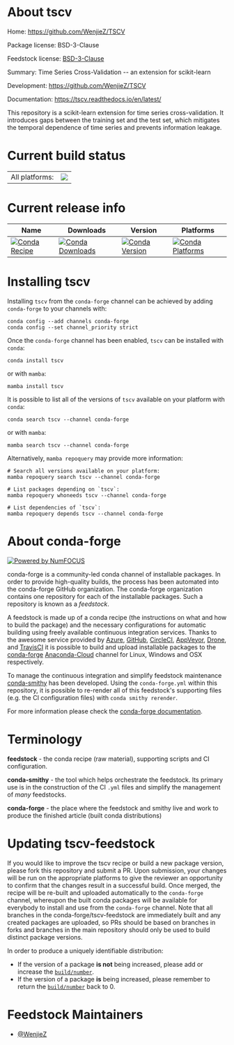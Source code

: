 About tscv
==========

Home: https://github.com/WenjieZ/TSCV

Package license: BSD-3-Clause

Feedstock license: [BSD-3-Clause](https://github.com/conda-forge/tscv-feedstock/blob/main/LICENSE.txt)

Summary: Time Series Cross-Validation -- an extension for scikit-learn

Development: https://github.com/WenjieZ/TSCV

Documentation: https://tscv.readthedocs.io/en/latest/

This repository is a scikit-learn extension for time series cross-validation.
It introduces gaps between the training set and the test set,
which mitigates the temporal dependence of time series and prevents information leakage.


Current build status
====================


<table><tr><td>All platforms:</td>
    <td>
      <a href="https://dev.azure.com/conda-forge/feedstock-builds/_build/latest?definitionId=12520&branchName=main">
        <img src="https://dev.azure.com/conda-forge/feedstock-builds/_apis/build/status/tscv-feedstock?branchName=main">
      </a>
    </td>
  </tr>
</table>

Current release info
====================

| Name | Downloads | Version | Platforms |
| --- | --- | --- | --- |
| [![Conda Recipe](https://img.shields.io/badge/recipe-tscv-green.svg)](https://anaconda.org/conda-forge/tscv) | [![Conda Downloads](https://img.shields.io/conda/dn/conda-forge/tscv.svg)](https://anaconda.org/conda-forge/tscv) | [![Conda Version](https://img.shields.io/conda/vn/conda-forge/tscv.svg)](https://anaconda.org/conda-forge/tscv) | [![Conda Platforms](https://img.shields.io/conda/pn/conda-forge/tscv.svg)](https://anaconda.org/conda-forge/tscv) |

Installing tscv
===============

Installing `tscv` from the `conda-forge` channel can be achieved by adding `conda-forge` to your channels with:

```
conda config --add channels conda-forge
conda config --set channel_priority strict
```

Once the `conda-forge` channel has been enabled, `tscv` can be installed with `conda`:

```
conda install tscv
```

or with `mamba`:

```
mamba install tscv
```

It is possible to list all of the versions of `tscv` available on your platform with `conda`:

```
conda search tscv --channel conda-forge
```

or with `mamba`:

```
mamba search tscv --channel conda-forge
```

Alternatively, `mamba repoquery` may provide more information:

```
# Search all versions available on your platform:
mamba repoquery search tscv --channel conda-forge

# List packages depending on `tscv`:
mamba repoquery whoneeds tscv --channel conda-forge

# List dependencies of `tscv`:
mamba repoquery depends tscv --channel conda-forge
```


About conda-forge
=================

[![Powered by
NumFOCUS](https://img.shields.io/badge/powered%20by-NumFOCUS-orange.svg?style=flat&colorA=E1523D&colorB=007D8A)](https://numfocus.org)

conda-forge is a community-led conda channel of installable packages.
In order to provide high-quality builds, the process has been automated into the
conda-forge GitHub organization. The conda-forge organization contains one repository
for each of the installable packages. Such a repository is known as a *feedstock*.

A feedstock is made up of a conda recipe (the instructions on what and how to build
the package) and the necessary configurations for automatic building using freely
available continuous integration services. Thanks to the awesome service provided by
[Azure](https://azure.microsoft.com/en-us/services/devops/), [GitHub](https://github.com/),
[CircleCI](https://circleci.com/), [AppVeyor](https://www.appveyor.com/),
[Drone](https://cloud.drone.io/welcome), and [TravisCI](https://travis-ci.com/)
it is possible to build and upload installable packages to the
[conda-forge](https://anaconda.org/conda-forge) [Anaconda-Cloud](https://anaconda.org/)
channel for Linux, Windows and OSX respectively.

To manage the continuous integration and simplify feedstock maintenance
[conda-smithy](https://github.com/conda-forge/conda-smithy) has been developed.
Using the ``conda-forge.yml`` within this repository, it is possible to re-render all of
this feedstock's supporting files (e.g. the CI configuration files) with ``conda smithy rerender``.

For more information please check the [conda-forge documentation](https://conda-forge.org/docs/).

Terminology
===========

**feedstock** - the conda recipe (raw material), supporting scripts and CI configuration.

**conda-smithy** - the tool which helps orchestrate the feedstock.
                   Its primary use is in the construction of the CI ``.yml`` files
                   and simplify the management of *many* feedstocks.

**conda-forge** - the place where the feedstock and smithy live and work to
                  produce the finished article (built conda distributions)


Updating tscv-feedstock
=======================

If you would like to improve the tscv recipe or build a new
package version, please fork this repository and submit a PR. Upon submission,
your changes will be run on the appropriate platforms to give the reviewer an
opportunity to confirm that the changes result in a successful build. Once
merged, the recipe will be re-built and uploaded automatically to the
`conda-forge` channel, whereupon the built conda packages will be available for
everybody to install and use from the `conda-forge` channel.
Note that all branches in the conda-forge/tscv-feedstock are
immediately built and any created packages are uploaded, so PRs should be based
on branches in forks and branches in the main repository should only be used to
build distinct package versions.

In order to produce a uniquely identifiable distribution:
 * If the version of a package **is not** being increased, please add or increase
   the [``build/number``](https://docs.conda.io/projects/conda-build/en/latest/resources/define-metadata.html#build-number-and-string).
 * If the version of a package **is** being increased, please remember to return
   the [``build/number``](https://docs.conda.io/projects/conda-build/en/latest/resources/define-metadata.html#build-number-and-string)
   back to 0.

Feedstock Maintainers
=====================

* [@WenjieZ](https://github.com/WenjieZ/)

